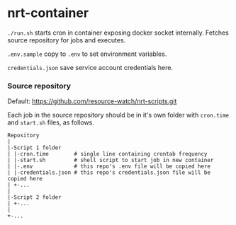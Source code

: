 # nrt-container

`./run.sh` starts cron in container exposing docker socket internally. Fetches source repository for jobs and executes.

`.env.sample` copy to `.env` to set environment variables.

`credentials.json` save service account credentials here.

### Source repository

Default: https://github.com/resource-watch/nrt-scripts.git

Each job in the source repository should be in it's own folder with `cron.time` and `start.sh` files, as follows.

```
Repository
|
|-Script 1 folder
| |-cron.time        # single line containing crontab frequency
| |-start.sh         # shell script to start job in new container
| |-.env             # this repo's .env file will be copied here
| |-credentials.json # this repo's credentials.json file will be copied here
| +-...
|
|-Script 2 folder
| +-...
|
+-...
```
